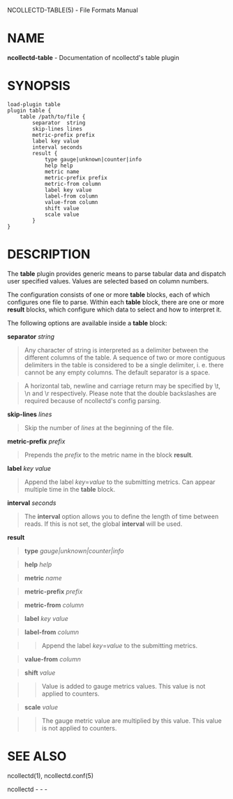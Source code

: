 NCOLLECTD-TABLE(5) - File Formats Manual

# NAME

**ncollectd-table** - Documentation of ncollectd's table plugin

# SYNOPSIS

	load-plugin table
	plugin table {
	    table /path/to/file {
	        separator  string
	        skip-lines lines
	        metric-prefix prefix
	        label key value
	        interval seconds
	        result {
	            type gauge|unknown|counter|info
	            help help
	            metric name
	            metric-prefix prefix
	            metric-from column
	            label key value
	            label-from column
	            value-from column
	            shift value
	            scale value
	        }
	}

# DESCRIPTION

The **table** plugin provides generic means to parse tabular data and dispatch
user specified values.
Values are selected based on column numbers.

The configuration consists of one or more **table** blocks, each of which
configures one file to parse.
Within each **table** block, there are one or more **result** blocks,
which configure which data to select and how to interpret it.

The following options are available inside a **table** block:

**separator** *string*

> Any character of string is interpreted as a delimiter between the different
> columns of the table.
> A sequence of two or more contiguous delimiters in the table is considered
> to be a single delimiter, i. e. there cannot be any empty columns.
> The default separator is a space.

> A horizontal tab, newline and carriage return may be specified by &#92;t,
> &#92;n and &#92;r respectively.
> Please note that the double backslashes are required because of ncollectd's
> config parsing.

**skip-lines** *lines*

> Skip the number of *lines* at the beginning of the file.

**metric-prefix** *prefix*

> Prepends the *prefix* to the metric name in the block **result**.

**label** *key* *value*

> Append the label *key*=*value* to the submitting metrics.
> Can appear multiple time in the **table** block.

**interval** *seconds*

> The **interval** option allows you to define the length of time between reads.
> If this is not set, the global **interval** will be used.

**result**

> **type** *gauge|unknown|counter|info*

> **help** *help*

> **metric** *name*

> **metric-prefix** *prefix*

> **metric-from** *column*

> **label** *key* *value*

> **label-from** *column*

> > Append the label *key*=*value* to the submitting metrics.

> **value-from** *column*

> **shift** *value*

> > Value is added to gauge metrics values.
> > This value is not applied to counters.

> **scale** *value*

> > The gauge metric value are multiplied by this value.
> > This value is not applied to counters.

# SEE ALSO

ncollectd(1),
ncollectd.conf(5)

ncollectd - - -
